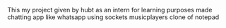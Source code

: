 This my project given by hubt as an intern for learning purposes 
made chatting app like whatsapp using sockets 
musicplayers 
clone of notepad
